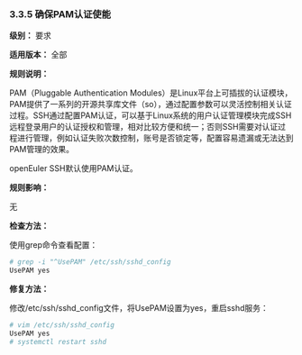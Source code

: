### 3.3.5 确保PAM认证使能

**级别：** 要求

**适用版本：** 全部

**规则说明：** 

PAM（Pluggable Authentication Modules）是Linux平台上可插拔的认证模块，PAM提供了一系列的开源共享库文件（so），通过配置参数可以灵活控制相关认证过程。SSH通过配置PAM认证，可以基于Linux系统的用户认证管理模块完成SSH远程登录用户的认证授权和管理，相对比较方便和统一；否则SSH需要对认证过程进行管理，例如认证失败次数控制，账号是否锁定等，配置容易遗漏或无法达到PAM管理的效果。

openEuler SSH默认使用PAM认证。

**规则影响：**

无

**检查方法：**

使用grep命令查看配置：

```bash
# grep -i "^UsePAM" /etc/ssh/sshd_config
UsePAM yes
```

**修复方法：**

修改/etc/ssh/sshd_config文件，将UsePAM设置为yes，重启sshd服务：

```bash
# vim /etc/ssh/sshd_config
UsePAM yes
# systemctl restart sshd
```

